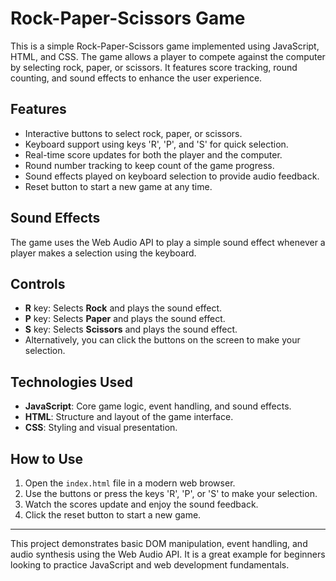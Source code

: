 # Rock-Paper-Scissors Game

This is a simple Rock-Paper-Scissors game implemented using JavaScript, HTML, and CSS. The game allows a player to compete against the computer by selecting rock, paper, or scissors. It features score tracking, round counting, and sound effects to enhance the user experience.

## Features

- Interactive buttons to select rock, paper, or scissors.
- Keyboard support using keys 'R', 'P', and 'S' for quick selection.
- Real-time score updates for both the player and the computer.
- Round number tracking to keep count of the game progress.
- Sound effects played on keyboard selection to provide audio feedback.
- Reset button to start a new game at any time.

## Sound Effects

The game uses the Web Audio API to play a simple sound effect whenever a player makes a selection using the keyboard. 

## Controls

- **R** key: Selects **Rock** and plays the sound effect.
- **P** key: Selects **Paper** and plays the sound effect.
- **S** key: Selects **Scissors** and plays the sound effect.
- Alternatively, you can click the buttons on the screen to make your selection.

## Technologies Used

- **JavaScript**: Core game logic, event handling, and sound effects.
- **HTML**: Structure and layout of the game interface.
- **CSS**: Styling and visual presentation.

## How to Use

1. Open the `index.html` file in a modern web browser.
2. Use the buttons or press the keys 'R', 'P', or 'S' to make your selection.
3. Watch the scores update and enjoy the sound feedback.
4. Click the reset button to start a new game.

---

This project demonstrates basic DOM manipulation, event handling, and audio synthesis using the Web Audio API. It is a great example for beginners looking to practice JavaScript and web development fundamentals.
